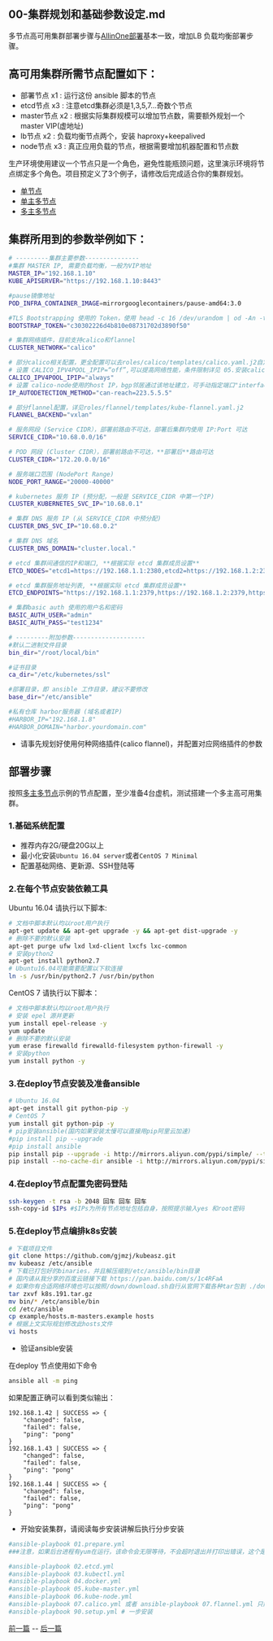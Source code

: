 ## 00-集群规划和基础参数设定.md

多节点高可用集群部署步骤与[AllinOne部署](quickStart.md)基本一致，增加LB 负载均衡部署步骤。

## 高可用集群所需节点配置如下：
+ 部署节点	x1 : 运行这份 ansible 脚本的节点
+ etcd节点	x3 : 注意etcd集群必须是1,3,5,7...奇数个节点
+ master节点	x2 : 根据实际集群规模可以增加节点数，需要额外规划一个master VIP(虚地址)
+ lb节点	x2 : 负载均衡节点两个，安装 haproxy+keepalived
+ node节点	x3 : 真正应用负载的节点，根据需要增加机器配置和节点数

生产环境使用建议一个节点只是一个角色，避免性能瓶颈问题，这里演示环境将节点绑定多个角色。项目预定义了3个例子，请修改后完成适合你的集群规划。

+ [单节点](../example/hosts.allinone.example)
+ [单主多节点](../example/hosts.s-master.example)
+ [多主多节点](../example/hosts.m-masters.example)

## 集群所用到的参数举例如下：
``` bash
# ---------集群主要参数---------------
#集群 MASTER IP, 需要负载均衡，一般为VIP地址
MASTER_IP="192.168.1.10"
KUBE_APISERVER="https://192.168.1.10:8443"

#pause镜像地址
POD_INFRA_CONTAINER_IMAGE=mirrorgooglecontainers/pause-amd64:3.0

#TLS Bootstrapping 使用的 Token，使用 head -c 16 /dev/urandom | od -An -t x | tr -d ' ' 生成
BOOTSTRAP_TOKEN="c30302226d4b810e08731702d3890f50"

# 集群网络插件，目前支持calico和flannel
CLUSTER_NETWORK="calico"

# 部分calico相关配置，更全配置可以去roles/calico/templates/calico.yaml.j2自定义
# 设置 CALICO_IPV4POOL_IPIP=“off”,可以提高网络性能，条件限制详见 05.安装calico网络组件.md
CALICO_IPV4POOL_IPIP="always"
# 设置 calico-node使用的host IP，bgp邻居通过该地址建立，可手动指定端口"interface=eth0"或使用>如下自动发现
IP_AUTODETECTION_METHOD="can-reach=223.5.5.5"

# 部分flannel配置，详见roles/flannel/templates/kube-flannel.yaml.j2
FLANNEL_BACKEND="vxlan"

# 服务网段 (Service CIDR），部署前路由不可达，部署后集群内使用 IP:Port 可达
SERVICE_CIDR="10.68.0.0/16"

# POD 网段 (Cluster CIDR），部署前路由不可达，**部署后**路由可达
CLUSTER_CIDR="172.20.0.0/16"

# 服务端口范围 (NodePort Range)
NODE_PORT_RANGE="20000-40000"

# kubernetes 服务 IP (预分配，一般是 SERVICE_CIDR 中第一个IP)
CLUSTER_KUBERNETES_SVC_IP="10.68.0.1"

# 集群 DNS 服务 IP (从 SERVICE_CIDR 中预分配)
CLUSTER_DNS_SVC_IP="10.68.0.2"

# 集群 DNS 域名
CLUSTER_DNS_DOMAIN="cluster.local."

# etcd 集群间通信的IP和端口, **根据实际 etcd 集群成员设置**
ETCD_NODES="etcd1=https://192.168.1.1:2380,etcd2=https://192.168.1.2:2380,etcd3=https://192.168.1.3:2380"

# etcd 集群服务地址列表, **根据实际 etcd 集群成员设置**
ETCD_ENDPOINTS="https://192.168.1.1:2379,https://192.168.1.2:2379,https://192.168.1.3:2379"

# 集群basic auth 使用的用户名和密码
BASIC_AUTH_USER="admin"
BASIC_AUTH_PASS="test1234"

# ---------附加参数--------------------
#默认二进制文件目录
bin_dir="/root/local/bin"

#证书目录
ca_dir="/etc/kubernetes/ssl"

#部署目录，即 ansible 工作目录，建议不要修改
base_dir="/etc/ansible"

#私有仓库 harbor服务器 (域名或者IP)
#HARBOR_IP="192.168.1.8"
#HARBOR_DOMAIN="harbor.yourdomain.com"
```

+ 请事先规划好使用何种网络插件(calico flannel)，并配置对应网络插件的参数

## 部署步骤

按照[多主多节点](../example/hosts.m-masters.example)示例的节点配置，至少准备4台虚机，测试搭建一个多主高可用集群。

### 1.基础系统配置

+ 推荐内存2G/硬盘20G以上
+ 最小化安装`Ubuntu 16.04 server`或者`CentOS 7 Minimal`
+ 配置基础网络、更新源、SSH登陆等

### 2.在每个节点安装依赖工具

Ubuntu 16.04 请执行以下脚本:

``` bash
# 文档中脚本默认均以root用户执行
apt-get update && apt-get upgrade -y && apt-get dist-upgrade -y
# 删除不要的默认安装
apt-get purge ufw lxd lxd-client lxcfs lxc-common
# 安装python2
apt-get install python2.7
# Ubuntu16.04可能需要配置以下软连接
ln -s /usr/bin/python2.7 /usr/bin/python
```
CentOS 7 请执行以下脚本：

``` bash
# 文档中脚本默认均以root用户执行
# 安装 epel 源并更新
yum install epel-release -y
yum update
# 删除不要的默认安装
yum erase firewalld firewalld-filesystem python-firewall -y
# 安装python
yum install python -y
```
### 3.在deploy节点安装及准备ansible

``` bash
# Ubuntu 16.04 
apt-get install git python-pip -y
# CentOS 7
yum install git python-pip -y
# pip安装ansible(国内如果安装太慢可以直接用pip阿里云加速)
#pip install pip --upgrade
#pip install ansible
pip install pip --upgrade -i http://mirrors.aliyun.com/pypi/simple/ --trusted-host mirrors.aliyun.com
pip install --no-cache-dir ansible -i http://mirrors.aliyun.com/pypi/simple/ --trusted-host mirrors.aliyun.com
```
### 4.在deploy节点配置免密码登陆

``` bash
ssh-keygen -t rsa -b 2048 回车 回车 回车
ssh-copy-id $IPs #$IPs为所有节点地址包括自身，按照提示输入yes 和root密码
```
### 5.在deploy节点编排k8s安装

``` bash
# 下载项目文件
git clone https://github.com/gjmzj/kubeasz.git
mv kubeasz /etc/ansible
# 下载已打包好的binaries，并且解压缩到/etc/ansible/bin目录
# 国内请从我分享的百度云链接下载 https://pan.baidu.com/s/1c4RFaA 
# 如果你有合适网络环境也可以按照/down/download.sh自行从官网下载各种tar包到 ./down目录，并执行download.sh
tar zxvf k8s.191.tar.gz
mv bin/* /etc/ansible/bin
cd /etc/ansible
cp example/hosts.m-masters.example hosts
# 根据上文实际规划修改此hosts文件
vi hosts
```
+ 验证ansible安装

在deploy 节点使用如下命令

``` bash
ansible all -m ping
```
如果配置正确可以看到类似输出：

``` text
192.168.1.42 | SUCCESS => {
    "changed": false, 
    "failed": false, 
    "ping": "pong"
}
192.168.1.43 | SUCCESS => {
    "changed": false, 
    "failed": false, 
    "ping": "pong"
}
192.168.1.44 | SUCCESS => {
    "changed": false, 
    "failed": false, 
    "ping": "pong"
}
```
+ 开始安装集群，请阅读每步安装讲解后执行分步安装

``` bash
#ansible-playbook 01.prepare.yml
###注意，如果后台进程有yum在运行，该命令会无限等待，不会超时退出并打印出错误，这个是Bug，需要手工将yum进程杀死。因为该任务里面需要将firewalld, firewalld-system，python-firewall三个组件使用yum命令删除掉，yum命令的缺陷。

#ansible-playbook 02.etcd.yml
#ansible-playbook 03.kubectl.yml
#ansible-playbook 04.docker.yml
#ansible-playbook 05.kube-master.yml
#ansible-playbook 06.kube-node.yml
#ansible-playbook 07.calico.yml 或者 ansible-playbook 07.flannel.yml 只能选择一种网络插件
#ansible-playbook 90.setup.yml # 一步安装
```

[前一篇](quickStart.md) -- [后一篇](01-创建CA证书和环境配置.md)
